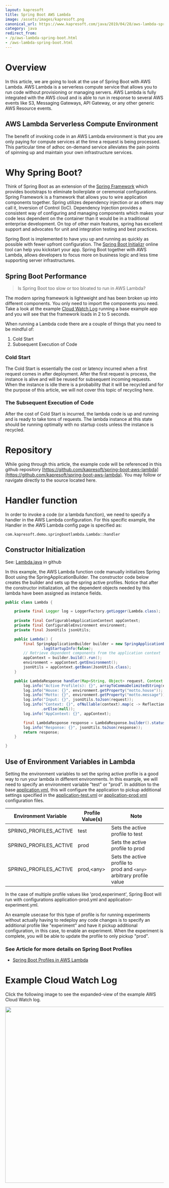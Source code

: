 ```yaml
---
layout: kapresoft
title: Spring Boot AWS Lambda
image: /assets/images/kapresoft.png
canonical_url: https://www.kapresoft.com/java/2019/04/28/aws-lambda-spring-boot.html
category: java
redirect_from:
- /p/aws-lambda-spring-boot.html
- /aws-lambda-spring-boot.html
---
```


# Overview

In this article, we are going to look at the use of Spring Boot with AWS Lambda.  AWS Lambda is a serverless compute service that allows you to run code without provisioning or managing servers.  AWS Lambda is fully integrated with the AWS cloud and is able to run in response to several AWS events like S3, Messaging Gateways, API Gateway, or any other generic AWS Resource events.  
<!--excerpt-->

## AWS Lambda Serverless Compute Environment

The benefit of invoking code in an AWS Lambda environment is that you are only paying for compute services at the time a request is being processed. This particular time of adhoc on-demand service alleviates the pain points of spinning up and maintain your own infrastructure services.

# Why Spring Boot?

Think of Spring Boot as an extension of the [Spring Framework](https://spring.io/projects/spring-framework) which provides bootstraps to eliminate boilerplate or ceremonial configurations.  Spring Framework is a framework that allows you to wire application components together.  Spring utilizes dependency injection or as others may call it, Inversion of Control (IoC).  Dependency Injection provides a consistent way of configuring and managing components which makes your code less dependent on the container than it would be in a traditional enterprise development. On top of other main features, spring has excellent support and advocates for unit and integration testing and best practices. 

Spring Boot is implemented to have you up and running as quickly as possible with fewer upfront configuration. The [Spring Boot Initializr](https://start.spring.io/) online tool can help you kickstart your app.  Spring Boot together with AWS Lambda, allows developers to focus more on business logic and less time supporting server infrastructures.

## Spring Boot Performance

>Is Spring Boot too slow or too bloated to run in AWS Lambda?

The modern spring framework is lightweight and has been broken up into different components.  You only need to import the components you need.  Take a look at the example [Cloud Watch Log](https://cdngh.kapresoft.com/img/spring-boot-demo-cloudwatch-log.gif) running a base example app and you will see that the framework loads in 2 to 5 seconds.  

When running a Lambda code there are a couple of things that you need to be mindful of:
1. Cold Start
2. Subsequent Execution of Code

### Cold Start

The Cold Start is essentially the cost or latency incurred when a first request comes in after deployment. After the first request is process, the instance is alive and will be reused for subsequent incoming requests.  When the instance is idle there is a probability that it will be recycled and for the purpose of this article, we will not cover this topic of recycling here.

### The Subsequent Execution of Code

After the cost of Cold Start is incurred, the lambda code is up and running and is ready to take tons of requests.  The lambda instance at this state should be running optimally with no startup costs unless the instance is recycled.

# Repository

While going through this article, the example code will be referenced in this github repository [https://github.com/kapresoft/spring-boot-aws-lambda](https://github.com/kapresoft/spring-boot-aws-lambda).  You may follow or navigate directly to the source located here.

# Handler function

In order to invoke a code (or a lambda function), we need to specify a handler in the AWS Lambda configuration. For this specific example, the Handler in the AWS Lambda config page is specified as:

```
com.kapresoft.demo.springbootlambda.Lambda::handler
```

## Constructor Initialization

See: [Lambda.java](https://github.com/kapresoft/spring-boot-aws-lambda/blob/master/src/main/java/com/kapresoft/demo/springbootlambda/Lambda.java) in github

In this example, the AWS Lambda function code manually initializes Spring Boot using the SpringApplicationBuilder. The constructor code below creates the builder and sets up the spring active profiles.  Notice that after the constructor initialization, all the dependent objects needed by this lambda have been assigned as instance fields.

```java
public class Lambda {

    private final Logger log = LoggerFactory.getLogger(Lambda.class);
    
    private final ConfigurableApplicationContext appContext;
    private final ConfigurableEnvironment environment;
    private final JsonUtils jsonUtils;

    public Lambda() {
        final SpringApplicationBuilder builder = new SpringApplicationBuilder(Application.class)
                .logStartupInfo(false);
        // Retrieve dependent components from the application context
        appContext = builder.build().run();
        environment = appContext.getEnvironment();
        jsonUtils = appContext.getBean(JsonUtils.class);
    }

    public LambdaResponse handler(Map<String, Object> request, Context context) {
        log.info("Active Profile(s): {}", arrayToCommaDelimitedString(environment.getActiveProfiles()));
        log.info("House: {}", environment.getProperty("motto.house"));
        log.info("Motto: {}", environment.getProperty("motto.message"));
        log.info("Input: {}", jsonUtils.toJson(request));
        log.info("Context: {}", ofNullable(context).map(c -> ReflectionToStringBuilder.toString(c, ToStringStyle.MULTI_LINE_STYLE))
                .orElse(null));
        log.info("AppContext: {}", appContext);

        final LambdaResponse response = LambdaResponse.builder().status("success").build();
        log.info("Response: {}", jsonUtils.toJson(response));
        return response;
    }

}
```
## Use of Environment Variables in Lambda

Setting the environment variables to set the spring active profile is a good way to run your lambda in different environments. In this example, we will need to specify an environment variable "test" or "prod".  In addition to the base [application.yml](https://github.com/kapresoft/spring-boot-aws-lambda/blob/master/src/main/resources/application.yml), this will configure the application to pickup additional settings specified in the [application-test.yml](https://github.com/kapresoft/spring-boot-aws-lambda/blob/master/src/main/resources/application-test.yml) or [application-prod.yml](https://github.com/kapresoft/spring-boot-aws-lambda/blob/master/src/main/resources/application-prod.yml) configuration files.

| Environment Variable | Profile Value(s)  | Note |
|---|---|---|
| SPRING_PROFILES_ACTIVE | test | Sets the active profile to test |
| SPRING_PROFILES_ACTIVE | prod | Sets the active profile to prod |
| SPRING_PROFILES_ACTIVE | prod,\<any> | Sets the active profile to<br/>prod and `<any>` arbitrary profile value |

In the case of multiple profile values like 'prod,experiment', Spring Boot will run with configurations application-prod.yml and application-experiment.yml.

An example usecase for this type of profile is for running experiments without actually having to redeploy any code changes is to specify an additional profile like "experiment" and have it pickup additional configuration, in this case, to enable an experiment.  When the experiment is complete, you will be able to update the profile to only pickup "prod".

### See Article for more details on Spring Boot Profiles
* [Spring Boot Profiles in AWS Lambda](/java/2019/10/20/aws-lambda-spring-boot-profiles.html)

# Example Cloud Watch Log

Click the following image to see the expanded-view of the example AWS Cloud Watch log.

<a target="_blank" href="https://cdngh.kapresoft.com/img/spring-boot-demo-cloudwatch-log.gif"><img width="560" src="https://cdngh.kapresoft.com/img/spring-boot-demo-cloudwatch-log.gif"/></a>


